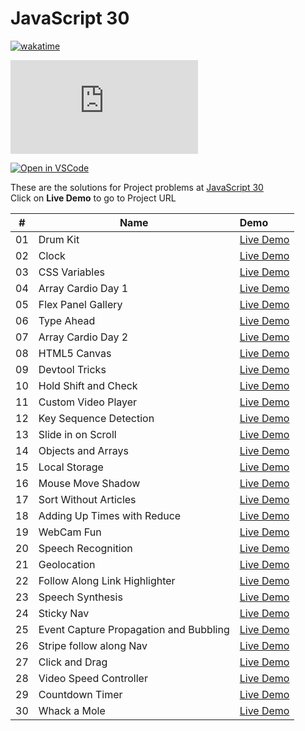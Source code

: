 # JavaScript 30

[![wakatime](https://wakatime.com/badge/github/SarangWadode/javascript30.svg)](https://wakatime.com/badge/github/SarangWadode/javascript30)

[![GitHub commits](https://badgen.net/github/commits/Naereen/Strapdown.js)](https://github.com/SarangWadode/javascript30/commits)

[![Open in VSCode](https://open.vscode.dev/badges/open-in-vscode.svg)](https://open.vscode.dev/github.com/SarangWadode/javascript30)

These are the solutions for Project problems at [JavaScript 30](https://courses.wesbos.com/account/access/5fec20de3a75762422aab859/view/194130650) \
Click on **Live Demo** to go to Project URL

|  #  | Name                                   | Demo                                                                                              |
| :-: | -------------------------------------- | :------------------------------------------------------------------------------------------------ |
| 01  | Drum Kit                               | [Live Demo](https://sarangwadode.github.io/javascript30/Drum-Kit/)                                |
| 02  | Clock                                  | [Live Demo](https://sarangwadode.github.io/javascript30/Clock/)                                   |
| 03  | CSS Variables                          | [Live Demo](https://sarangwadode.github.io/javascript30/CSS-Variables/)                           |
| 04  | Array Cardio Day 1                     | [Live Demo](https://sarangwadode.github.io/javascript30/Array-Cardio-Day-1/)                      |
| 05  | Flex Panel Gallery                     | [Live Demo](https://sarangwadode.github.io/javascript30/Flex-Panel-Gallery/)                      |
| 06  | Type Ahead                             | [Live Demo](https://sarangwadode.github.io/javascript30/Type-Ahead/)                              |
| 07  | Array Cardio Day 2                     | [Live Demo](https://sarangwadode.github.io/javascript30/Array-Cardio-Day-2/)                      |
| 08  | HTML5 Canvas                           | [Live Demo](https://sarangwadode.github.io/javascript30/FunWithHTML-Canvas/)                      |
| 09  | Devtool Tricks                         | [Live Demo](https://sarangwadode.github.io/javascript30/DevTools-Tricks/)                         |
| 10  | Hold Shift and Check                   | [Live Demo](https://sarangwadode.github.io/javascript30/Hold-Shift-Check/)                        |
| 11  | Custom Video Player                    | [Live Demo](https://sarangwadode.github.io/javascript30/Custom-Video-Player/)                     |
| 12  | Key Sequence Detection                 | [Live Demo](https://sarangwadode.github.io/javascript30/Key-Sequence-Detection/)                  |
| 13  | Slide in on Scroll                     | [Live Demo](https://sarangwadode.github.io/javascript30/slide-in-on-scroll/)                      |
| 14  | Objects and Arrays                     | [Live Demo](https://sarangwadode.github.io/javascript30/object-and-arrays/)                       |
| 15  | Local Storage                          | [Live Demo](https://sarangwadode.github.io/javascript30/localStorage)                             |
| 16  | Mouse Move Shadow                      | [Live Demo](https://sarangwadode.github.io/javascript30/mouse-move-shadow)                        |
| 17  | Sort Without Articles                  | [Live Demo](https://sarangwadode.github.io/javascript30/sort-without-articles/)                   |
| 18  | Adding Up Times with Reduce            | [Live Demo](https://sarangwadode.github.io/javascript30/adding-up-times-with-reduce/)             |
| 19  | WebCam Fun                             | [Live Demo](https://sarangwadode.github.io/javascript30/webcam-fun)                               |
| 20  | Speech Recognition                     | [Live Demo](https://sarangwadode.github.io/javascript30/speech-recognition)                       |
| 21  | Geolocation                            | [Live Demo](https://sarangwadode.github.io/javascript30/geolocation)                              |
| 22  | Follow Along Link Highlighter          | [Live Demo](https://sarangwadode.github.io/javascript30/follow-along-link-highlighter)            |
| 23  | Speech Synthesis                       | [Live Demo](https://sarangwadode.github.io/javascript30/speech-synthesis)                         |
| 24  | Sticky Nav                             | [Live Demo](https://sarangwadode.github.io/javascript30/sticky-nav)                               |
| 25  | Event Capture Propagation and Bubbling | [Live Demo](https://sarangwadode.github.io/javascript30/event-captured-propagation-bublling-once) |
| 26  | Stripe follow along Nav                | [Live Demo](https://sarangwadode.github.io/javascript30/stripe-follow-along-nav)                  |
| 27  | Click and Drag                         | [Live Demo](https://sarangwadode.github.io/javascript30/click-and-drag)                           |
| 28  | Video Speed Controller                 | [Live Demo](https://sarangwadode.github.io/javascript30/video-speed-controller)                   |
| 29  | Countdown Timer                        | [Live Demo](https://sarangwadode.github.io/javascript30/countdown-timer)                          |
| 30  | Whack a Mole                           | [Live Demo](https://sarangwadode.github.io/javascript30/whack-a-mole)                             |
